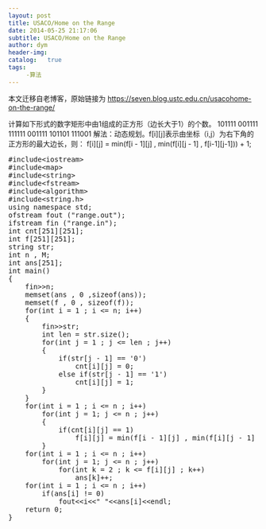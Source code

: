 ```yaml
---
layout: post
title: USACO/Home on the Range
date: 2014-05-25 21:17:06
subtitle: USACO/Home on the Range
author: dym
header-img:
catalog:   true
tags:
     -算法
---
```


本文迁移自老博客，原始链接为 <https://seven.blog.ustc.edu.cn/usacohome-on-the-range/>

计算如下形式的数字矩形中由1组成的正方形（边长大于1）的个数。
101111
001111
111111
001111
101101
111001
解法：动态规划。f[i][j]表示由坐标（i,j）为右下角的正方形的最大边长，则：
f[i][j] = min(f[i - 1][j] , min(f[i][j - 1] , f[i-1][j-1])) + 1;
<pre class = "brush:[cpp]">
#include&lt;iostream&gt;
#include&lt;map&gt;
#include&lt;string&gt;
#include&lt;fstream&gt;
#include&lt;algorithm&gt;
#include&lt;string.h&gt;
using namespace std;
ofstream fout ("range.out");
ifstream fin ("range.in");
int cnt[251][251];
int f[251][251];
string str;
int n , M;
int ans[251];
int main()
{
    fin&gt;&gt;n;
    memset(ans , 0 ,sizeof(ans));
    memset(f , 0 , sizeof(f));
    for(int i = 1 ; i <= n; i++)
    {
        fin&gt;&gt;str;
        int len = str.size();
        for(int j = 1 ; j <= len ; j++)
        {
            if(str[j - 1] == '0')
                cnt[i][j] = 0;
            else if(str[j - 1] == '1')
                cnt[i][j] = 1;
        }
    }
    for(int i = 1 ; i <= n ; i++)
        for(int j = 1; j <= n ; j++)
        {
            if(cnt[i][j] == 1)
                f[i][j] = min(f[i - 1][j] , min(f[i][j - 1] , f[i-1][j-1])) + 1;
        }
    for(int i = 1 ; i <= n ; i++)
        for(int j = 1; j <= n ; j++)
            for(int k = 2 ; k <= f[i][j] ; k++)
                ans[k]++;
    for(int i = 1 ; i <= n ; i++)
        if(ans[i] != 0)
            fout&lt;&lt;i&lt;&lt;" "&lt;&lt;ans[i]&lt;&lt;endl;
    return 0;
}
</pre>
